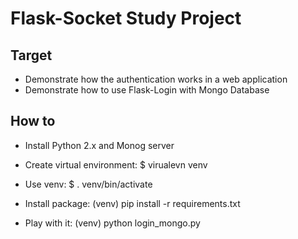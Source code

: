 Flask-Socket Study Project
================

Target
------------
- Demonstrate how the authentication works in a web application
- Demonstrate how to use Flask-Login with Mongo Database


How to
------------
- Install Python 2.x and Monog server

- Create virtual environment:
    $ virualevn venv
    
- Use venv:
    $ . venv/bin/activate
    
- Install package:
    (venv) pip install -r requirements.txt
    
- Play with it:
    (venv) python login_mongo.py
    



